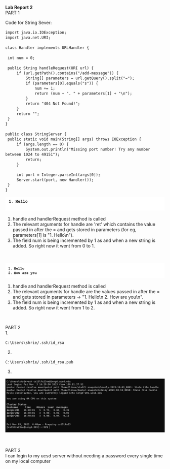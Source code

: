 **Lab Report 2** <br>
PART 1 <br>

   
   Code for String Sever: <br>
   ~~~
import java.io.IOException;
import java.net.URI;

class Handler implements URLHandler {

    int num = 0;

    public String handleRequest(URI url) {
        if (url.getPath().contains("/add-message")) {
            String[] parameters = url.getQuery().split("=");
            if (parameters[0].equals("s")) {
                num += 1;
                return (num + ". " + parameters[1] + "\n");
            }
            return "404 Not Found!";
        }
        return "";
    }
}

public class StringServer {
    public static void main(String[] args) throws IOException {
        if (args.length == 0) {
            System.out.println("Missing port number! Try any number between 1024 to 49151");
            return;
        }

        int port = Integer.parseInt(args[0]);
        Server.start(port, new Handler());
    }
}

   ~~~
![Image](ss1.png) <br>

   1. handle and handlerRequest method is called <br>
   2. The relevant arguments for handle are 'ret' which contains the value passed in after the = and gets stored in parameters (for eg, parameters[1] is "1. Hello\n").<br>
   3. The field num is being incremented by 1 as and when a new string is added. So right now it went from 0 to 1. <br>
<br>

![Image](ss2.png) <br>


   1. handle and handlerRequest method is called <br>
   2. The relevant arguments for handle are the values passed in after the = and gets stored in parameters -> "1. Hello\n 2. How are you\n".<br>
   3. The field num is being incremented by 1 as and when a new string is added. So right now it went from 1 to 2. <br>
<br>


PART 2 <br>
1. 
~~~
C:\Users\shrie/.ssh/id_rsa
~~~

2.
~~~
C:\Users\shrie/.ssh/id_rsa.pub
~~~

3. 
![Image](q3lab2.png) <br>

<br>

PART 3 <br>
I can login to my ucsd server without needing a password every single time on my local computer
<br>

